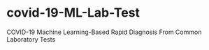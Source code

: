 # covid-19-ML-Lab-Test
COVID-19 Machine Learning-Based Rapid Diagnosis From Common Laboratory Tests
